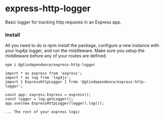# express-http-logger

Basic logger for tracking http requests in an Express app.

### Install

All you need to do is npm install the package, configure a new instance with your log4js logger, and run the middleware. Make sure you setup the middleware before any of your routes are defined.

`npm i @gtindependence/express-http-logger`

```
import * as express from 'express';
import * as log from 'log4js';
import { ExpressHttpLogger } from '@gtindependence/express-http-logger';

const app: express.Express = express();
const logger = log.getLogger();
app.use(new ExpressHttpLogger(logger).log());

... The rest of your express logic
```
